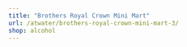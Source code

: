 ```yaml
---
title: "Brothers Royal Crown Mini Mart"
url: /atwater/brothers-royal-crown-mini-mart-3/
shop: alcohol
---
```

